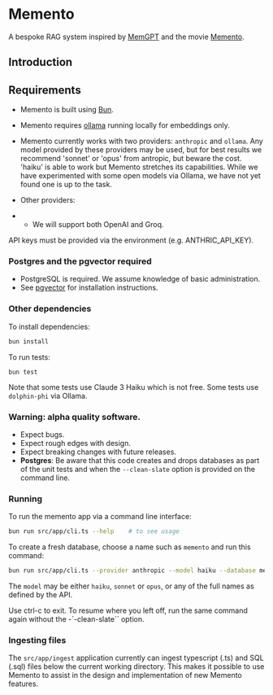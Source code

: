 # Memento
A bespoke RAG system inspired by [MemGPT](https://memgpt.readme.io/docs/index) and the movie
[Memento](https://en.wikipedia.org/wiki/Memento_(film)).

## Introduction

## Requirements

- Memento is built using [Bun](https://bun.sh).
- Memento requires [ollama](https://ollama.ai) running locally for embeddings only.
- Memento currently works with two providers: `anthropic` and `ollama`. Any model provided by these providers may be
used, but for best results we recommend 'sonnet' or 'opus' from antropic, but beware the cost. 'haiku' is able to
work but Memento stretches its capabilities. While we have experimented with some open models via Ollama, we have
not yet found one is up to the task.

- Other providers:
- - We will support both OpenAI and Groq.

API keys must be provided via the environment (e.g. ANTHRIC_API_KEY).

### Postgres and the pgvector required

- PostgreSQL is required. We assume knowledge of basic administration.
- See [pgvector](https://github.com/pgvector/pgvector) for installation instructions.

### Other dependencies

To install dependencies:

```bash
bun install
```

To run tests:

```
bun test
```

Note that some tests use Claude 3 Haiku which is not free. Some tests use `dolphin-phi` via Ollama.

### Warning: alpha quality software.

- Expect bugs.
- Expect rough edges with design.
- Expect breaking changes with future releases.
- **Postgres**: Be aware that this code creates and drops databases as part of the unit tests
and when the `--clean-slate` option is provided on the command line.

### Running

To run the memento app via a command line interface:

```bash
bun run src/app/cli.ts --help    # to see usage
```

To create a fresh database, choose a name such as `memento` and run this command:

```bash
bun run src/app/cli.ts --provider anthropic --model haiku --database memento --clean-slate
```

The `model` may be either `haiku`, `sonnet` or `opus`, or any of the full
names as defined by the API.

Use ctrl-c to exit. To resume where you left off, run the same command again without the -`-clean-slate`` option.

### Ingesting files

The `src/app/ingest` application currently can ingest typescript (.ts)
and SQL (.sql) files below the current working directory. This
makes it possible to use Memento to assist in the design and implementation of new Memento features.
